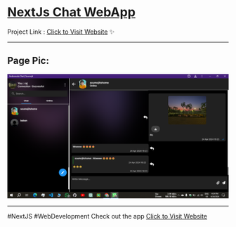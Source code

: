 # [NextJs Chat WebApp](https://andromedachat.vercel.app/)


   
Project Link : [Click to Visit Website](https://andromedachat.vercel.app/) ✨



---

## Page Pic:
<img src="./assets/nextjs-chatapp-pic.png" alt="nextjs-chatapp-pic Img"/><br>

---



#NextJS #WebDevelopment
Check out the app [Click to Visit Website](https://andromedachat.vercel.app/)
